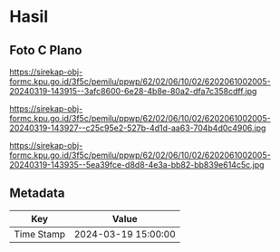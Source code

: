 # Hasil

## Foto C Plano

https://sirekap-obj-formc.kpu.go.id/3f5c/pemilu/ppwp/62/02/06/10/02/6202061002005-20240319-143915--3afc8600-6e28-4b8e-80a2-dfa7c358cdff.jpg

https://sirekap-obj-formc.kpu.go.id/3f5c/pemilu/ppwp/62/02/06/10/02/6202061002005-20240319-143927--c25c95e2-527b-4d1d-aa63-704b4d0c4906.jpg

https://sirekap-obj-formc.kpu.go.id/3f5c/pemilu/ppwp/62/02/06/10/02/6202061002005-20240319-143935--5ea39fce-d8d8-4e3a-bb82-bb839e614c5c.jpg


## Metadata

| Key        | Value               |
| ---------- | ------------------- |
| Time Stamp | 2024-03-19 15:00:00 |



